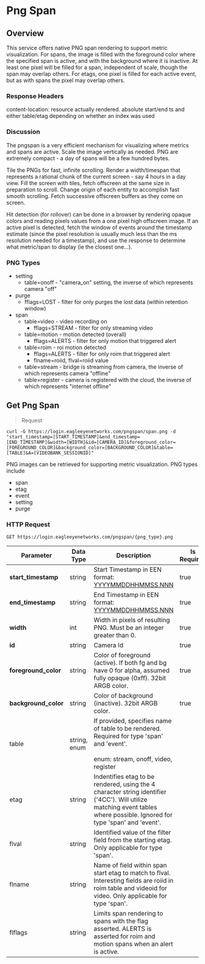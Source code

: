# Png Span

<!--===================================================================-->
## Overview

This service offers native PNG span rendering to support metric visualization. For spans, the image is filled with the foreground color where the specified span is active, and with the background where it is inactive. At least one pixel will be filled for a span, independent of scale, though the span may overlap others. For etags, one pixel is filled for each active event, but as with spans the pixel may overlap others.

### Response Headers

content-location: resource actually rendered. absolute start/end ts and either table/etag depending on whether an index was used

### Discussion

The pngspan is a very efficient mechanism for visualizing where metrics and spans are active. Scale the image vertically as needed. PNG are extremely compact - a day of spans will be a few hundred bytes.

Tile the PNGs for fast, infinite scrolling. Render a width/timespan that represents a rational chunk of the current screen - say 4 hours in a day view. Fill the screen with tiles, fetch offscreen at the same size in preparation to scroll. Change origin of each entity to accomplish fast smooth scrolling. Fetch successive offscreen buffers as they come on screen.

Hit detection (for rollover) can be done in a browser by rendering opaque colors and reading pixels values from a one pixel high offscreen image. If an active pixel is detected, fetch the window of events around the timestamp estimate (since the pixel resolution is usually much less than the ms resolution needed for a timestamp), and use the response to determine what metric/span to display (ie the closest one…).

### PNG Types

  * setting
  	* table=onoff - "camera_on" setting, the inverse of which represents camera "off"
  * purge
	* fflags=LOST - filter for only purges the lost data (within retention window)
  * span
  	* table=video - video recording on
	  * fflags=STREAM - filter for only streaming video	
	* table=motion - motion detected (overall)
	  * fflags=ALERTS - filter for only motion that triggered alert
	* table=roim - roi motion detected
	  * fflags=ALERTS - filter for only roim that triggered alert
	  * flname=roiid, flval=roiid value
	* table=stream - bridge is streaming from camera, the inverse of which represents camera "offline"
	* table=register - camera is registered with the cloud, the inverse of which represents "internet offline"

<!--===================================================================-->
## Get Png Span

> Request

```shell
curl -G https://login.eagleeyenetworks.com/pngspan/span.png -d "start_timestamp=[START_TIMESTAMP]&end_timestamp=[END_TIMESTAMP]&width=[WIDTH]&id=[CAMERA_ID]&foreground_color=[FOREGROUND_COLOR]&background_color=[BACKGROUND_COLOR]&table=[TABLE]&A=[VIDEOBANK_SESSIONID]"
```

PNG images can be retrieved for supporting metric visualization. PNG types include

  * span
  * etag
  * event
  * setting
  * purge

### HTTP Request

`GET https://login.eagleeyenetworks.com/pngspan/{png_type}.png`

Parameter          		| Data Type     | Description   | Is Required
---------          		| -----------   | -----------   | -----------
**start_timestamp**		| string        | Start Timestamp in EEN format: [YYYYMMDDHHMMSS.NNN](#timestamp) | true
**end_timestamp**  		| string        | End Timestamp in EEN format: [YYYYMMDDHHMMSS.NNN](#timestamp) | true
**width**         		| int        	| Width in pixels of resulting PNG. Must be an integer greater than 0. | true
**id**         			| string        | Camera Id | true
**foreground_color**    | string        | Color of foreground (active). If both fg and bg have 0 for alpha, assumed fully opaque (0xff). 32bit ARGB color. | true
**background_color**    | string        | Color of background (inactive). 32bit ARGB color. | true
table    				| string, enum  | If provided, specifies name of table to be rendered. Required for type 'span' and 'event'. <br><br>enum: stream, onoff, video, register |
etag    				| string        | Indentifies etag to be rendered, using the 4 character string identifier ('4CC'). Will utilize matching event tables where possible. Ignored for type 'span' and 'event'. |
flval    				| string        | Identified value of the filter field from the starting etag. Only applicable for type 'span'. |
flname					| string 		| Name of field within span start etag to match to flval. Interesting fields are roiid in roim table and videoid for video. Only applicable for type 'span'. |
flflags    				| string        | Limits span rendering to spans with the flag asserted. ALERTS is asserted for roim and motion spans when an alert is active. |